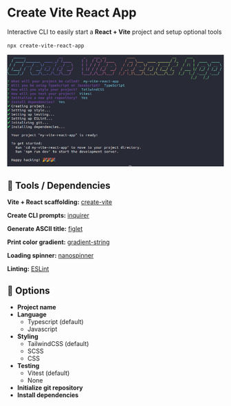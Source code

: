 # Create Vite React App

Interactive CLI to easily start a **React + Vite** project and setup optional tools

``
npx create-vite-react-app
``

![CLI Demo](./doc/cli-demo.png)

## 🔧 Tools / Dependencies

**Vite + React scaffolding:** [create-vite](https://github.com/vitejs/vite)

**Create CLI prompts:** [inquirer](https://github.com/SBoudrias/Inquirer.js)

**Generate ASCII title:** [figlet](https://github.com/patorjk/figlet.js)

**Print color gradient:** [gradient-string](https://github.com/bokub/gradient-string)

**Loading spinner:** [nanospinner](https://github.com/usmanyunusov/nanospinner)

**Linting:** [ESLint](https://eslint.org/)

## 💬 Options

- **Project name**
- **Language**
  - Typescript (default)
  - Javascript
- **Styling**
  - TailwindCSS (default)
  - SCSS
  - CSS
- **Testing**
  - Vitest (default)
  - None
- **Initialize git repository**
- **Install dependencies**
